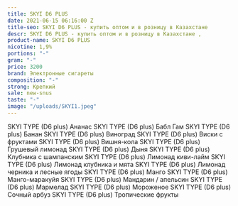 ```yaml
---
title: SKYI D6 PLUS
date: 2021-06-15 06:16:00 Z
title-seo: SKYI D6 PLUS - купить оптом и в розницу в Казахстане
descr: SKYI D6 PLUS - купить оптом и в розницу в Казахстане ,
product-name: SKYI D6 PLUS
nicotine: 1,9%
portions: "-"
gram: "-"
price: 3200
brand: Электронные сигареты
composition: "-"
strong: Крепкий
sale: new-snus
taste: "-"
image: "/uploads/SKYI1.jpeg"
---
```


SKYI TYPE (D6 plus) Ананас
SKYI TYPE (D6 plus) Бабл Гам
SKYI TYPE (D6 plus) Банан
SKYI TYPE (D6 plus) Виноград
SKYI TYPE (D6 plus) Виски с фруктами
SKYI TYPE (D6 plus) Вишня-кола
SKYI TYPE (D6 plus) Грушевый лимонад
SKYI TYPE (D6 plus) Дыня
SKYI TYPE (D6 plus) Клубника с шампанским
SKYI TYPE (D6 plus) Лимонад киви-лайм
SKYI TYPE (D6 plus) Лимонад клубника и мята
SKYI TYPE (D6 plus) Лимонад черника и лесные ягоды
SKYI TYPE (D6 plus) Манго
SKYI TYPE (D6 plus) Манго-маракуйя
SKYI TYPE (D6 plus) Мандарин / апельсин
SKYI TYPE (D6 plus) Мармелад
SKYI TYPE (D6 plus) Мороженое
SKYI TYPE (D6 plus) Сочный арбуз
SKYI TYPE (D6 plus) Тропические фрукты
